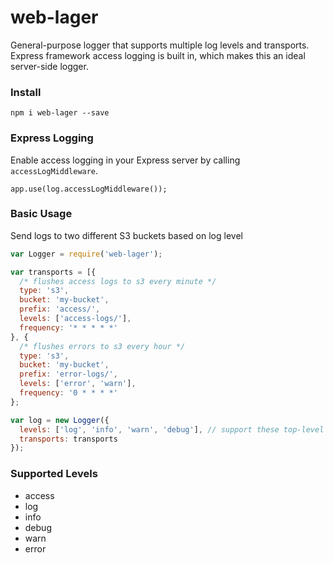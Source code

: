 # web-lager

General-purpose logger that supports multiple log levels and transports.  Express framework access logging is built in, which makes this an ideal server-side logger.

### Install
```
npm i web-lager --save
```

### Express Logging
Enable access logging in your Express server by calling `accessLogMiddleware`.
```
app.use(log.accessLogMiddleware());
```

### Basic Usage
Send logs to two different S3 buckets based on log level
```javascript
var Logger = require('web-lager');

var transports = [{
  /* flushes access logs to s3 every minute */
  type: 's3',
  bucket: 'my-bucket',
  prefix: 'access/',
  levels: ['access-logs/'],
  frequency: '* * * * *'  
}, {
  /* flushes errors to s3 every hour */
  type: 's3',
  bucket: 'my-bucket',
  prefix: 'error-logs/',
  levels: ['error', 'warn'],
  frequency: '0 * * * *'  
};

var log = new Logger({
  levels: ['log', 'info', 'warn', 'debug'], // support these top-level types
  transports: transports
});

```

### Supported Levels
- access
- log
- info
- debug
- warn
- error
